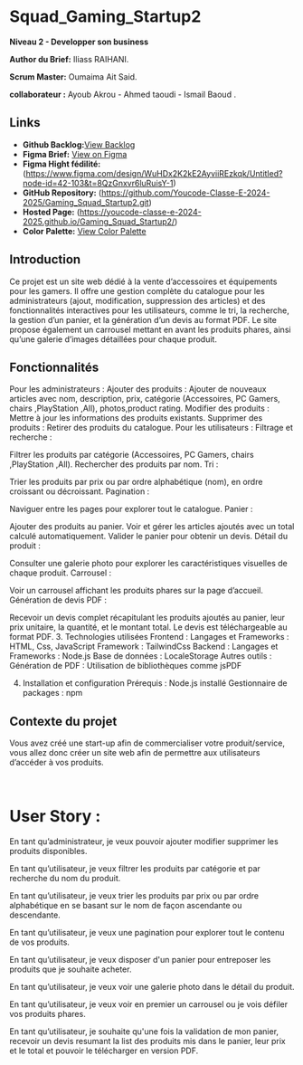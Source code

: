 # Squad_Gaming_Startup2

**Niveau 2 - Developper son business**

**Author du Brief:** Iliass RAIHANI. 

**Scrum Master:** Oumaima Ait Said. 

**collaborateur :** Ayoub Akrou - Ahmed taoudi - Ismail Baoud  .

## Links

- **Github Backlog:**[View Backlog](https://github.com/orgs/Youcode-Classe-E-2024-2025/projects/26)
- **Figma Brief:** [View on Figma](https://www.figma.com/design/WuHDx2K2kE2AyviiREzkqk/Untitled?node-id=10-185&t=mzOVUu3a7hKoG3wx-1)
- **Figma Hight fédilité:**(https://www.figma.com/design/WuHDx2K2kE2AyviiREzkqk/Untitled?node-id=42-103&t=8QzGnxvr6luRuisY-1)
- **GitHub Repository:** (https://github.com/Youcode-Classe-E-2024-2025/Gaming_Squad_Startup2.git)
- **Hosted Page:** (https://youcode-classe-e-2024-2025.github.io/Gaming_Squad_Startup2/)
- **Color Palette:** [View Color Palette](https://coolors.co/palette/2b2d42-8d99ae-edf2f4-ef233c-d90429)

## Introduction
Ce projet est un site web dédié à la vente d’accessoires et équipements pour les gamers. Il offre une gestion complète du catalogue pour les administrateurs (ajout, modification, suppression des articles) et des fonctionnalités interactives pour les utilisateurs, comme le tri, la recherche, la gestion d’un panier, et la génération d’un devis au format PDF. Le site propose également un carrousel mettant en avant les produits phares, ainsi qu’une galerie d’images détaillées pour chaque produit.



## Fonctionnalités
Pour les administrateurs :
Ajouter des produits : Ajouter de nouveaux articles avec nom, description, prix, catégorie (Accessoires, PC Gamers, chairs ,PlayStation ,All), photos,product rating.
Modifier des produits : Mettre à jour les informations des produits existants.
Supprimer des produits : Retirer des produits du catalogue.
Pour les utilisateurs :
Filtrage et recherche :

Filtrer les produits par catégorie (Accessoires, PC Gamers, chairs ,PlayStation ,All).
Rechercher des produits par nom.
Tri :

Trier les produits par prix ou par ordre alphabétique (nom), en ordre croissant ou décroissant.
Pagination :

Naviguer entre les pages pour explorer tout le catalogue.
Panier :

Ajouter des produits au panier.
Voir et gérer les articles ajoutés avec un total calculé automatiquement.
Valider le panier pour obtenir un devis.
Détail du produit :

Consulter une galerie photo pour explorer les caractéristiques visuelles de chaque produit.
Carrousel :

Voir un carrousel affichant les produits phares sur la page d’accueil.
Génération de devis PDF :

Recevoir un devis complet récapitulant les produits ajoutés au panier, leur prix unitaire, la quantité, et le montant total. Le devis est téléchargeable au format PDF.
3. Technologies utilisées
Frontend :
Langages et Frameworks :
HTML, Css, JavaScript
Framework : TailwindCss
Backend :
Langages et Frameworks :
Node.js 
Base de données :
LocaleStorage
Autres outils :
Génération de PDF : Utilisation de bibliothèques comme jsPDF 

4. Installation et configuration
Prérequis :
Node.js installé 
Gestionnaire de packages : npm 


## Contexte du projet
Vous avez créé une start-up afin de commercialiser votre produit/service, vous allez donc créer un site web afin de permettre aux utilisateurs d’accéder à vos produits.

​

# User Story :

En tant qu’administrateur, je veux pouvoir ajouter modifier supprimer les produits disponibles.

En tant qu’utilisateur, je veux filtrer les produits par catégorie et par recherche du nom du produit.

En tant qu’utilisateur, je veux trier les produits par prix ou par ordre alphabétique en se basant sur le nom de façon ascendante ou descendante.

En tant qu’utilisateur, je veux une pagination pour explorer tout le contenu de vos produits.

En tant qu’utilisateur, je veux disposer d'un panier pour entreposer les produits que je souhaite acheter.

En tant qu’utilisateur, je veux voir une galerie photo dans le détail du produit.

En tant qu’utilisateur, je veux voir en premier un carrousel ou je vois défiler vos produits phares.

En tant qu’utilisateur, je souhaite qu'une fois la validation de mon panier, recevoir un devis resumant la list des produits mis dans le panier, leur prix et le total et pouvoir le télécharger en version PDF.
